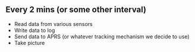 ## Every 2 mins (or some other interval)
 * Read data from various sensors
 * Write data to log
 * Send data to APRS (or whatever tracking mechanism we decide to use)
 * Take picture
